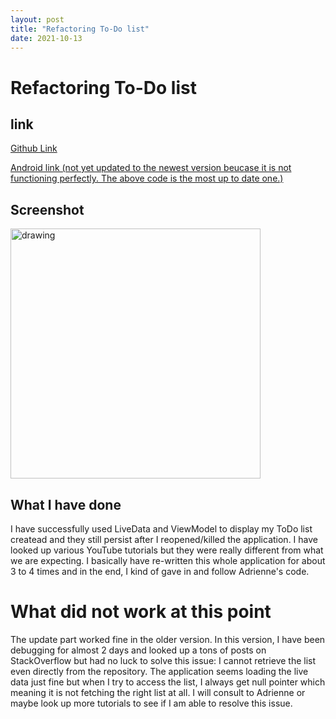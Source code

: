 ```yaml
---
layout: post
title: "Refactoring To-Do list"
date: 2021-10-13
---
```


# Refactoring To-Do list
## link
[Github Link](https://github.com/dustinlo/NEUSEA-Chih-WeiLo/tree/444c549a63e1b82c41f3afbe23f5136f4b751a06/TodoApp)

[Android link (not yet updated to the newest version beucase it is not functioning perfectly. The above code is the most up to date one.)](https://play.google.com/apps/testing/edu.neu.khoury.madsea.chihweilo)

## Screenshot

<img src="https://i.imgur.com/cZPAX4N.jpg" alt="drawing" width="400"/>
 
## What I have done

I have successfully used LiveData and ViewModel to display my ToDo list createad and they still persist after I reopened/killed the application. I have looked up various YouTube tutorials but they were really different from what we are expecting. I basically have re-written this whole application for about 3 to 4 times and in the end, I kind of gave in and follow Adrienne's code.

# What did not work at this point

The update part worked fine in the older version. In this version, I have been debugging for almost 2 days and looked up a tons of posts on StackOverflow but had no luck to solve this issue: I cannot retrieve the list even directly from the repository. The application seems loading the live data just fine but when I try to access the list, I always get null pointer which meaning it is not fetching the right list at all. I will consult to Adrienne or maybe look up more tutorials to see if I am able to resolve this issue.



